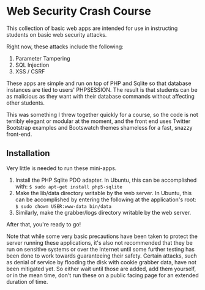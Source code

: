 Web Security Crash Course
====================

This collection of basic web apps are intended for use in instructing students on basic web security attacks.

Right now, these attacks include the following:

1. Parameter Tampering
2. SQL Injection
3. XSS / CSRF

These apps are simple and run on top of PHP and Sqlite so that database instances are tied to users' PHPSESSION. The result is that students can be as malicious as they want with their database commands without affecting other students.

This was something I threw together quickly for a course, so the code is not terribly elegant or modular at the moment, and the front end uses Twitter Bootstrap examples and Bootswatch themes shameless for a fast, snazzy front-end.

## Installation

Very little is needed to run these mini-apps.

1. Install the PHP Sqlite PDO adapter. In Ubuntu, this can be accomplished with: ```$ sudo apt-get install php5-sqlite```
2. Make the lib/data directory writable by the web server. In Ubuntu, this can be accomplished by entering the following at the application's root: ```$ sudo chown USER:www-data bin/data```
3. Similarly, make the grabber/logs directory writable by the web server.

After that, you're ready to go!

Note that while some very basic precautions have been taken to protect the server running these applications, it's also not recommended that they be run on sensitive systems or over the Internet until some further testing has been done to work towards guaranteeing their safety. Certain attacks, such as denial of service by flooding the disk with cookie grabber data, have not been mitigated yet. So either wait until those are added, add them yourself, or in the mean time, don't run these on a public facing page for an extended duration of time.
